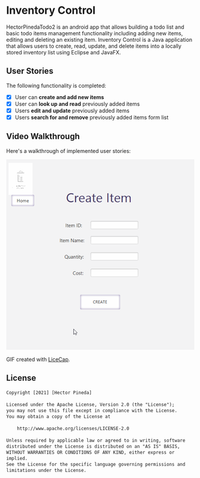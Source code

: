 # Inventory Control

HectorPinedaTodo2 is an android app that allows building a todo list and basic todo items management functionality including adding new items, editing and deleting an existing item.
Inventory Control is a Java application that allows users to create, read, update, and delete items into a locally stored inventory list using Eclipse and JavaFX. 

## User Stories

The following  functionality is completed:

* [x] User can **create and add new items**
* [x] User can **look up and read** previously added items
* [x] Users **edit and update** previously added items
* [x] Users **search for and remove** previously added items form list

## Video Walkthrough

Here's a walkthrough of implemented user stories:

<img src='https://github.com/hectorpine/InventoryControl/blob/master/walkthrough.gif' />

GIF created with [LiceCap](http://www.cockos.com/licecap/).


## License

    Copyright [2021] [Hector Pineda]

    Licensed under the Apache License, Version 2.0 (the "License");
    you may not use this file except in compliance with the License.
    You may obtain a copy of the License at

        http://www.apache.org/licenses/LICENSE-2.0

    Unless required by applicable law or agreed to in writing, software
    distributed under the License is distributed on an "AS IS" BASIS,
    WITHOUT WARRANTIES OR CONDITIONS OF ANY KIND, either express or implied.
    See the License for the specific language governing permissions and
    limitations under the License.
